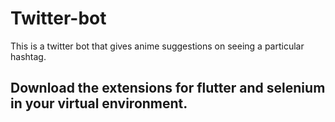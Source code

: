 # Twitter-bot
This is a twitter bot that gives anime suggestions on seeing a particular hashtag.
## Download the extensions for flutter and selenium in your virtual environment.

